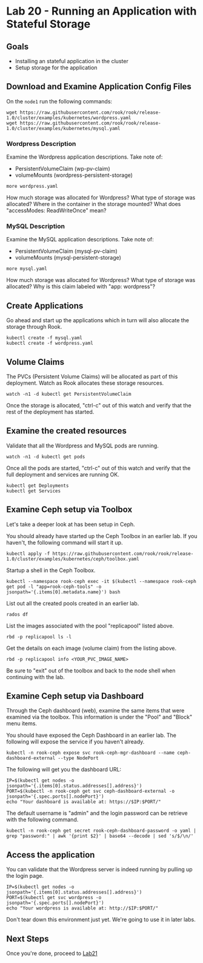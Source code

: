 # Lab 20 - Running an Application with Stateful Storage

## Goals

* Installing an stateful application in the cluster
* Setup storage for the application


## Download and Examine Application Config Files

On the `node1` run the following commands:

```
wget https://raw.githubusercontent.com/rook/rook/release-1.0/cluster/examples/kubernetes/wordpress.yaml
wget https://raw.githubusercontent.com/rook/rook/release-1.0/cluster/examples/kubernetes/mysql.yaml
```

### Wordpress Description

Examine the Wordpress application descriptions. Take note of:

* PersistentVolumeClaim (wp-pv-claim)
* volumeMounts (wordpress-persistent-storage)
```
more wordpress.yaml
```

How much storage was allocated for Wordpress?
What type of storage was allocated?
Where in the container in the storage mounted?
What does "accessModes: ReadWriteOnce" mean?

### MySQL Description

Examine the MySQL application descriptions. Take note of:

* PersistentVolumeClaim (mysql-pv-claim)
* volumeMounts (mysql-persistent-storage)

```
more mysql.yaml
```

How much storage was allocated for Wordpress?
What type of storage was allocated?
Why is this claim labeled with "app: wordpress"?


## Create Applications

Go ahead and start up the applications which in turn will also allocate the storage through Rook.
```
kubectl create -f mysql.yaml
kubectl create -f wordpress.yaml
```

## Volume Claims

The PVCs (Persistent Volume Claims) will be allocated as part of this deployment. Watch as Rook allocates these storage resources.

```
watch -n1 -d kubectl get PersistentVolumeClaim
```

Once the storage is allocated, "ctrl-c" out of this watch and verify that the rest of the deployment has started.

## Examine the created resources

Validate that all the Wordpress and MySQL pods are running.

```
watch -n1 -d kubectl get pods
```

Once all the pods are started, "ctrl-c" out of this watch and verify that the full deployment and services are running OK.

```
kubectl get Deployments
kubectl get Services
```

## Examine Ceph setup via Toolbox

Let's take a deeper look at has been setup in Ceph.


You should already have started up the Ceph Toolbox in an earlier lab. If you haven't, the following command will start it up.
```
kubectl apply -f https://raw.githubusercontent.com/rook/rook/release-1.0/cluster/examples/kubernetes/ceph/toolbox.yaml
```

Startup a shell in the Ceph Toolbox.
```
kubectl --namespace rook-ceph exec -it $(kubectl --namespace rook-ceph get pod -l "app=rook-ceph-tools" -o jsonpath='{.items[0].metadata.name}') bash
```

List out all the created pools created in an earlier lab.
```
rados df
```

List the images associated with the pool "replicapool" listed above.
```
rbd -p replicapool ls -l
```

Get the details on each image (volume claim) from the listing above.
```
rbd -p replicapool info <YOUR_PVC_IMAGE_NAME>
```

Be sure to "exit" out of the toolbox and back to the node shell when continuing with the lab.

## Examine Ceph setup via Dashboard

Through the Ceph dashboard (web), examine the same items that were examined via the toolbox. This information is under the "Pool" and "Block" menu items.

You should have exposed the Ceph Dashboard in an earlier lab. The following will expose the service if you haven't already.

```
kubectl -n rook-ceph expose svc rook-ceph-mgr-dashboard --name ceph-dashboard-external --type NodePort
```

The following will get you the dashboard URL:
```
IP=$(kubectl get nodes -o jsonpath='{.items[0].status.addresses[].address}')
PORT=$(kubectl -n rook-ceph get svc ceph-dashboard-external -o jsonpath='{.spec.ports[].nodePort}')
echo "Your dashboard is available at: https://$IP:$PORT/"
```

The default username is "admin" and the login password can be retrieve with the following command.
```
kubectl -n rook-ceph get secret rook-ceph-dashboard-password -o yaml | grep "password:" | awk '{print $2}' | base64 --decode | sed 's/$/\n/'
```

## Access the application

You can validate that the Wordpress server is indeed running by pulling up the login page.

```
IP=$(kubectl get nodes -o jsonpath='{.items[0].status.addresses[].address}')
PORT=$(kubectl get svc wordpress -o jsonpath='{.spec.ports[].nodePort}')
echo "Your wordpress is available at: http://$IP:$PORT/"
```

Don't tear down this environment just yet. We're going to use it in later labs.

## Next Steps

Once you're done, proceed to [Lab21](Lab21.md)
